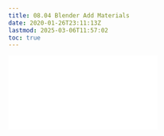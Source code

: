 ```yaml
---
title: 08.04 Blender Add Materials
date: 2020-01-26T23:11:13Z
lastmod: 2025-03-06T11:57:02
toc: true
---
```


![Link to included file content](../../../../3d-modeling/blender/blender-add-materials.md)
